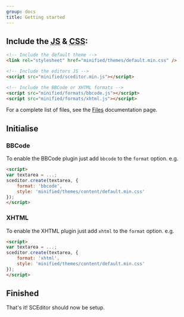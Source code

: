 ```yaml
---
group: docs
title: Getting started
---
```


## Include the <abbr title="JavaScript">JS</abbr> &amp; <abbr title="Cascading Style Sheet">CSS</abbr>: <a id="include"></a>

```html
<!-- Include the default theme -->
<link rel="stylesheet" href="minified/themes/default.min.css" />

<!-- Include the editors JS -->
<script src="minified/sceditor.min.js"></script>

<!-- Include the BBCode or XHTML formats -->
<script src="minified/formats/bbcode.js"></script>
<script src="minified/formats/xhtml.js"></script>
```

For a complete list of files, see the [Files](/documentation/files/) documentation page.


## Initialise <a id="initialise"></a>

### BBCode <a id="bbcode"></a>

To enable the BBCode plugin just add `bbcode` to the `format` option. e.g.

```html
<script>
var textarea = ...;
sceditor.create(textarea, {
	format: 'bbcode',
	style: 'minified/themes/content/default.min.css'
});
</script>
```

### XHTML <a id="xhtml"></a>

To enable the XHTML plugin just add `xhtml` to the `format` option. e.g.

```html
<script>
var textarea = ...;
sceditor.create(textarea, {
	format: 'xhtml',
	style: 'minified/themes/content/default.min.css'
});
</script>
```


## Finished

That's it! SCEditor should now be setup.
